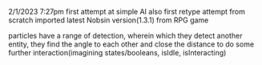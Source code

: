2/1/2023 7:27pm
first attempt at simple AI
also first retype attempt from scratch
imported latest Nobsin version(1.3.1) from RPG game 

particles have a range of detection, wherein which they detect another entity, they find the angle to each other and close the distance to do some further interaction(imagining states/booleans, isIdle, isInteracting)